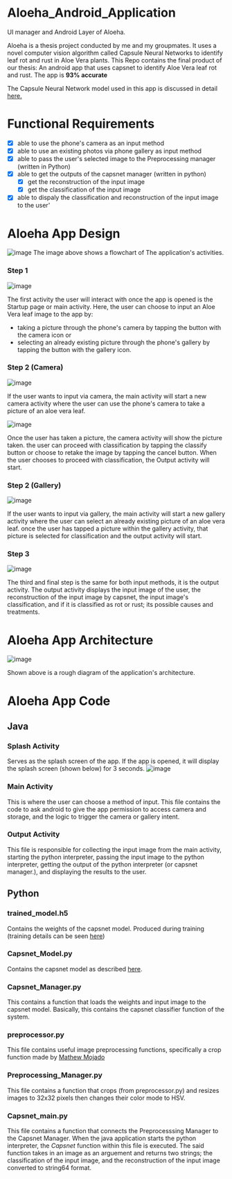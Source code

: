 # Aloeha_Android_Application
UI manager and Android Layer of Aloeha. 

Aloeha is a thesis project conducted by me and my groupmates. It uses a novel computer vision algorithm called Capsule Neural Networks to 
identify leaf rot and rust in Aloe Vera plants. This Repo contains the final product of our thesis: An android app that uses capsnet to identify Aloe Vera leaf rot and rust. The app is **93% accurate** 

The Capsule Neural Network model used in this app is discussed in detail [here.](https://github.com/Jedflo/Aloeha_capsule_neural_networks)

# Functional Requirements
- [x] able to use the phone's camera as an input method
- [x] able to use an existing photos via phone gallery as input method
- [x] able to pass the user's selected image to the Preprocessing manager (written in Python)
- [x] able to get the outputs of the capsnet manager (written in python)
  - [x] get the reconstruction of the input image
  - [x] get the classification of the input image   
- [x] able to dispaly the classification and reconstruction of the input image to the user'

# Aloeha App Design 

![image](https://user-images.githubusercontent.com/82581503/162132072-8f3ad615-0a54-425f-ac8b-da9655dbf526.png)
The image above shows a flowchart of The application's activities. 

### Step 1
![image](https://user-images.githubusercontent.com/82581503/162135510-62ade61e-3a3e-4d14-9bc8-ac7ffb601cc9.png)

The first activity the user will interact with once the app is opened is the Startup page or main activity. Here, the user can choose to input an Aloe Vera leaf image to the app by: 
- taking a picture through the phone's camera by tapping the button with the camera icon or 
- selecting an already existing picture through the phone's gallery by tapping the button with the gallery icon. 

### Step 2 (Camera)
![image](https://user-images.githubusercontent.com/82581503/162135943-ce2909ab-3477-45d9-aef8-7fb50413e1ad.png)

If the user wants to input via camera, the main activity will start a new camera activity where the user can use the phone's camera to take a picture of an aloe vera leaf.

![image](https://user-images.githubusercontent.com/82581503/162134894-ea9d24ef-f9a5-4e4d-97d6-e5d7504c36da.png)

Once the user has taken a picture, the camera activity will show the picture taken. the user can proceed with classification by tapping the classify button or choose to retake the image by tapping the cancel button. When the user chooses to proceed with classification, the Output activity will start.

### Step 2 (Gallery)
![image](https://user-images.githubusercontent.com/82581503/162137233-4773fb1b-3487-44f3-817f-7536232e9113.png)

If the user wants to input via gallery, the main activity will start a new gallery activity where the user can select an already existing picture of an aloe vera leaf. once the user has tapped a picture within the gallery activity, that picture is selected for classification and the output activity will start.

### Step 3 
![image](https://user-images.githubusercontent.com/82581503/162136130-2214f4d3-4aac-4ecb-85a7-f64aa973e7ad.png)

The third and final step is the same for both input methods, it is the output activity. The output activity displays the input image of the user, the reconstruction of the input image by capsnet, the input image's classification, and if it is classified as rot or rust; its possible causes and treatments. 

# Aloeha App Architecture

![image](https://user-images.githubusercontent.com/82581503/162374223-171248cb-2d36-41a3-80a9-e448e2b32c62.png)

Shown above is a rough diagram of the application's architecture. 

# Aloeha App Code
## Java
### Splash Activity
Serves as the splash screen of the app. If the app is opened, it will display the splash screen (shown below) for 3 seconds.
![image](https://user-images.githubusercontent.com/82581503/162375593-bff291e8-d2c6-40ca-99c2-35f9727b95a0.png)

### Main Activity
This is where the user can choose a method of input. This file contains the code to ask android to give the app permission to access camera and storage, and the logic to trigger the camera or gallery intent. 

### Output Activity
This file is responsible for collecting the input image from the main activity, starting the python interpreter, passing the input image to the python interpreter, getting the output of the python interpreter (or capsnet manager.), and displaying the results to the user. 

## Python
### trained_model.h5
Contains the weights of the capsnet model. Produced during training (training details can be seen [here](https://github.com/Jedflo/Aloeha_capsule_neural_networks))

### Capsnet_Model.py
Contains the capsnet model as described [here](https://github.com/Jedflo/Aloeha_capsule_neural_networks). 

### Capsnet_Manager.py
This contains a function that loads the weights and input image to the capsnet model. Basically, this contains the capsnet classifier function of the system.


### preprocessor.py
This file contains useful image preprocessing functions, specifically a crop function made by [Mathew Mojado](https://github.com/MachuMachu)

### Preprocessing_Manager.py
This file contains a function that crops (from preprocessor.py) and resizes images to 32x32 pixels then changes their color mode to HSV. 

### Capsnet_main.py
This file contains a function that connects the Preprocesssing Manager to the Capsnet Manager. When the java application starts the python interpreter, the *Capsnet* function within this file is executed. The said function takes in an image as an arguement and returns two strings; the classification of the input image, and the reconstruction of the input image converted to string64 format.










